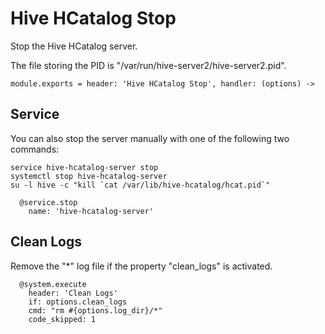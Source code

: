 
# Hive HCatalog Stop

Stop the Hive HCatalog server.

The file storing the PID is "/var/run/hive-server2/hive-server2.pid".

    module.exports = header: 'Hive HCatalog Stop', handler: (options) ->

## Service

You can also stop the server manually with one of
the following two commands:

```
service hive-hcatalog-server stop
systemctl stop hive-hcatalog-server
su -l hive -c "kill `cat /var/lib/hive-hcatalog/hcat.pid`"
```

      @service.stop
        name: 'hive-hcatalog-server'

## Clean Logs

Remove the "*" log file if the property "clean_logs" is
activated.

      @system.execute
        header: 'Clean Logs'
        if: options.clean_logs
        cmd: "rm #{options.log_dir}/*"
        code_skipped: 1

